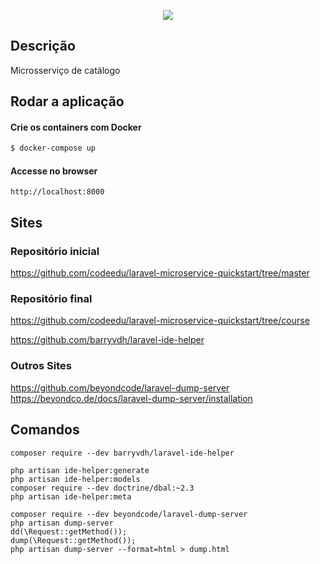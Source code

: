 <p align="center">
  <a href="https://fullcycle.com.br/" target="blank"><img src="https://s3.amazonaws.com/code.education/Wallpapers/Wallpaper-02-Full-Cycle-1920x1080.png"/></a>
</p>

## Descrição

Microsserviço de catálogo

## Rodar a aplicação

#### Crie os containers com Docker

```bash
$ docker-compose up
```

#### Accesse no browser

```
http://localhost:8000
```

## Sites

### Repositório inicial

https://github.com/codeedu/laravel-microservice-quickstart/tree/master

### Repositório final

https://github.com/codeedu/laravel-microservice-quickstart/tree/course

https://github.com/barryvdh/laravel-ide-helper

### Outros Sites

https://github.com/beyondcode/laravel-dump-server
https://beyondco.de/docs/laravel-dump-server/installation

## Comandos

```
composer require --dev barryvdh/laravel-ide-helper

php artisan ide-helper:generate
php artisan ide-helper:models
composer require --dev doctrine/dbal:~2.3
php artisan ide-helper:meta

composer require --dev beyondcode/laravel-dump-server
php artisan dump-server
dd(\Request::getMethod());
dump(\Request::getMethod());
php artisan dump-server --format=html > dump.html


```
